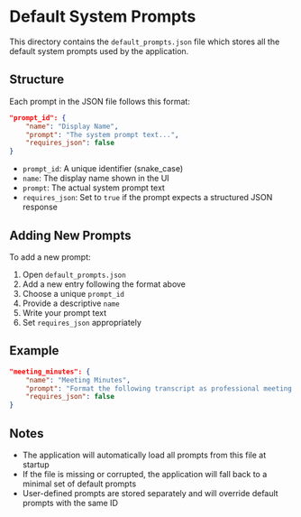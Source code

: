 # Default System Prompts

This directory contains the `default_prompts.json` file which stores all the default system prompts used by the application.

## Structure

Each prompt in the JSON file follows this format:

```json
"prompt_id": {
    "name": "Display Name",
    "prompt": "The system prompt text...",
    "requires_json": false
}
```

- `prompt_id`: A unique identifier (snake_case)
- `name`: The display name shown in the UI
- `prompt`: The actual system prompt text
- `requires_json`: Set to `true` if the prompt expects a structured JSON response

## Adding New Prompts

To add a new prompt:

1. Open `default_prompts.json`
2. Add a new entry following the format above
3. Choose a unique `prompt_id`
4. Provide a descriptive `name`
5. Write your prompt text
6. Set `requires_json` appropriately

## Example

```json
"meeting_minutes": {
    "name": "Meeting Minutes",
    "prompt": "Format the following transcript as professional meeting minutes...",
    "requires_json": false
}
```

## Notes

- The application will automatically load all prompts from this file at startup
- If the file is missing or corrupted, the application will fall back to a minimal set of default prompts
- User-defined prompts are stored separately and will override default prompts with the same ID
